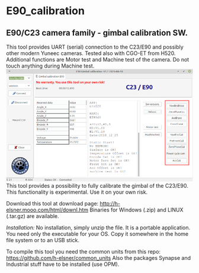 # E90_calibration
## E90/C23 camera family - gimbal calibration SW.
This tool provides UART (serial) connection to the C23/E90 and possibly other modern Yuneec cameras. Tested also with CGO-ET from H520.
Additional functions are Motor test and Machine test of the camera. Do not touch anything during Machine test.
![Screenshot](doc/screenshot.png)
This tool provides a possibility to fully calibrate the gimbal of the C23/E90. This functionality is experimental. Use it on your own risk.


Download this tool at download page: http://h-elsner.mooo.com/html/downl.htm
Binaries for Windows (.zip) and LINUX (.tar.gz) are available. 

*Installation:* No installation, simply unzip the file. It is a portable application. You need only the executable for your OS. Copy it somewhere in the home file system or to an USB stick.

To compile this tool you need the common units from this repo: https://github.com/h-elsner/common_units Also the packages Synapse and Industrial stuff have to be installed (use OPM).
